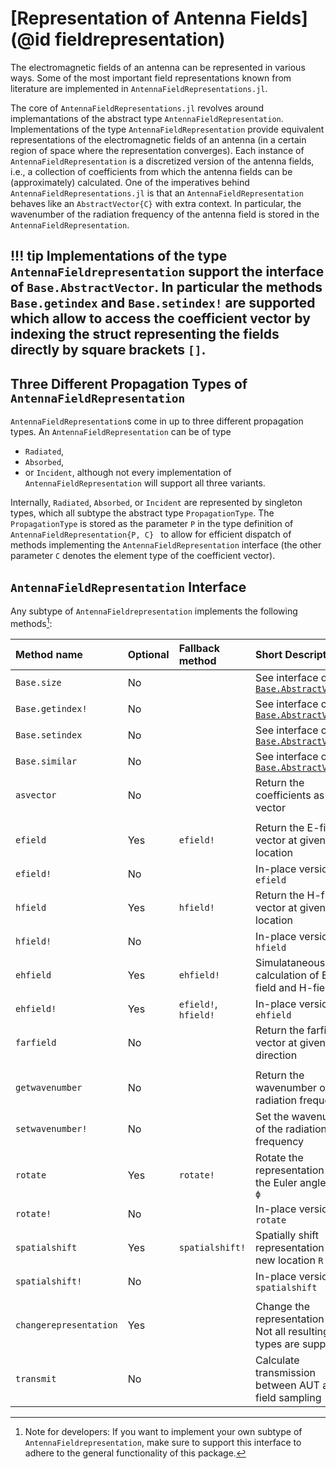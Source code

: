 # [Representation of Antenna Fields](@id fieldrepresentation)

The electromagnetic fields of an antenna can be represented in various ways. Some of the most important field representations known from literature are implemented in `AntennaFieldRepresentations.jl`. 

The core of `AntennaFieldRepresentations.jl` revolves around implemantations of the abstract type `AntennaFieldRepresentation`. Implementations of the type `AntennaFieldRepresentation` provide equivalent representations of the electromagnetic fields of an antenna (in a certain region of space where the representation converges). Each instance of `AntennaFieldRepresentation` is a discretized version of the antenna fields, i.e., a collection of coefficients from which the antenna fields can be (approximately) calculated. One of the imperatives behind `AntennaFieldRepresentations.jl` is that an `AntennaFieldRepresentation` behaves like an `AbstractVector{C}` with extra context. In particular, the wavenumber of the radiation frequency of the antenna field is stored in the `AntennaFieldRepresentation`.

!!! tip
    Implementations of the type `AntennaFieldrepresentation` support the interface of `Base.AbstractVector`. In particular the methods `Base.getindex` and `Base.setindex!` are supported which allow to access the coefficient vector by indexing the struct representing the fields directly by square brackets `[]`.
---

## Three Different Propagation Types of `AntennaFieldRepresentation`

`AntennaFieldRepresentation`s come in up to three different propagation types. An `AntennaFieldRepresentation` can be of type 
- `Radiated`,
- `Absorbed`,
- or `Incident`,
although not every implementation of `AntennaFieldRepresentation` will support all three variants. 

Internally, `Radiated`, `Absorbed`, or `Incident` are represented by singleton types, which all subtype the abstract type `PropagationType`. The `PropagationType` is stored as the parameter `P` in the type definition of `AntennaFieldRepresentation{P, C} ` to allow for efficient dispatch of methods implementing the `AntennaFieldRepresentation` interface (the other parameter `C` denotes the element type of the coefficient vector).

## `AntennaFieldRepresentation` Interface

Any subtype of `AntennaFieldrepresentation` implements the following methods[^1]:

| Method name               | Optional | Fallback method      | Short Description                                                     |
| :------------------------ |:-------- | :------------------- | :-------------------------------------------------------------------- |
| `Base.size`               | No       |                      | See interface of [`Base.AbstractVector`](https://docs.julialang.org/en/v1/manual/interfaces/#man-interface-array)|
| `Base.getindex!`          | No       |                      | See interface of [`Base.AbstractVector`](https://docs.julialang.org/en/v1/manual/interfaces/#man-interface-array)|
| `Base.setindex`           | No       |                      | See interface of [`Base.AbstractVector`](https://docs.julialang.org/en/v1/manual/interfaces/#man-interface-array)|
| `Base.similar`            | No       |                      | See interface of [`Base.AbstractVector`](https://docs.julialang.org/en/v1/manual/interfaces/#man-interface-array)|
| `asvector`                | No       |                      | Return the coefficients as a vector                                   |
|                           |          |                      |                                                                       |
| `efield`                  | Yes      | `efield!`            | Return the E-field vector at given location                           |
| `efield!`                 | No       |                      | In-place version of `efield`                                          |
| `hfield`                  | Yes      | `hfield!`            | Return the H-field vector at given location                           |
| `hfield!`                 | No       |                      | In-place version of `hfield`                                          |
| `ehfield`                 | Yes      | `ehfield!`           | Simulataneous calculation of E-field and H-field                      |
| `ehfield!`                | Yes      | `efield!`, `hfield!` | In-place version of `ehfield`                                         |
| `farfield`                | No       |                      | Return the farfield vector at given direction                         |
|                           |          |                      |                                                                       |
| `getwavenumber`           | No       |                      | Return the wavenumber of the radiation frequency                      |
| `setwavenumber!`          | No       |                      | Set the wavenumber of the radiation frequency                         |
| `rotate`                  | Yes      | `rotate!`            | Rotate the representation by the Euler angles `χ`, `θ`, `ϕ`           |
| `rotate!`                 | No       |                      | In-place version of `rotate`                                          |
| `spatialshift`            | Yes      | `spatialshift!`      | Spatially shift representation to new location `R`                    |
| `spatialshift!`           | No       |                      | In-place version of `spatialshift`                                    |
|                           |          |                      |                                                                       |
| `changerepresentation`    | Yes      |                      | Change the representation type. Not all resulting types are supported |
| `transmit`                | No       |                      | Calculate transmission between AUT and field sampling                 |

[^1]: Note for developers: If you want to implement your own subtype of `AntennaFieldrepresentation`, make sure to support this interface to adhere to the general functionality of this package.